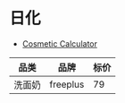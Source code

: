 # 日化

- [Cosmetic Calculator](http://checkcosmetic.net/)

| 品类   | 品牌     | 标价 |
| ------ | -------- | ---- |
| 洗面奶 | freeplus | 79   |

